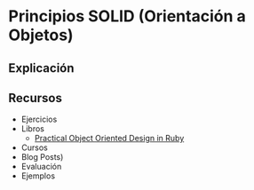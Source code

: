 # Principios SOLID (Orientación a Objetos)

## Explicación

## Recursos
* Ejercicios
* Libros
  - [Practical Object Oriented Design in Ruby](http://www.poodr.com/)
* Cursos
* Blog Posts)
* Evaluación
* Ejemplos
